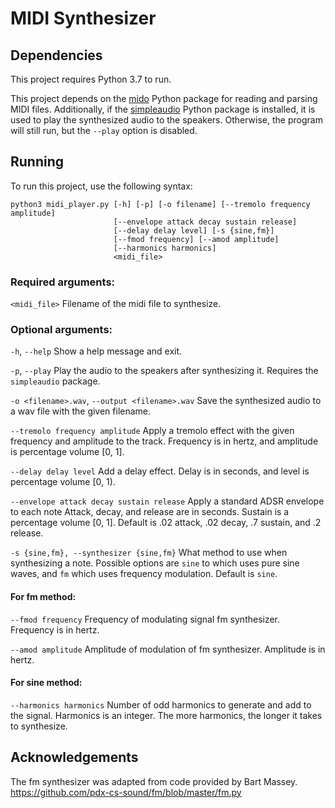 # MIDI Synthesizer

## Dependencies
This project requires Python 3.7 to run.

This project depends on the [mido](https://mido.readthedocs.io/en/latest/)
Python package for reading and parsing MIDI files.
Additionally, if the [simpleaudio](https://pypi.org/project/simpleaudio/)
Python package is installed, it is used to play the synthesized audio to the
speakers. Otherwise, the program will still run, but the `--play` option is
disabled.

## Running
To run this project, use the following syntax:
```
python3 midi_player.py [-h] [-p] [-o filename] [--tremolo frequency amplitude]
                       [--envelope attack decay sustain release]
                       [--delay delay level] [-s {sine,fm}]
                       [--fmod frequency] [--amod amplitude]
                       [--harmonics harmonics]
                       <midi_file>
```

### Required arguments:
`<midi_file>`
Filename of the midi file to synthesize.

### Optional arguments:
`-h`, `--help`
Show a help message and exit.

`-p`, `--play`
Play the audio to the speakers after synthesizing it.
Requires the `simpleaudio` package.

`-o <filename>.wav`, `--output <filename>.wav`
Save the synthesized audio to a wav file with the given filename.

`--tremolo frequency amplitude`
Apply a tremolo effect with the given frequency and amplitude to the track.
Frequency is in hertz, and amplitude is percentage volume [0, 1]. 

`--delay delay level`
Add a delay effect.
Delay is in seconds, and level is percentage volume [0, 1). 

`--envelope attack decay sustain release`
Apply a standard ADSR envelope to each note
Attack, decay, and release are in seconds. Sustain is a percentage volume [0, 1].
Default is .02 attack, .02 decay, .7 sustain, and .2 release.

`-s {sine,fm}, --synthesizer {sine,fm}`
What method to use when synthesizing a note. Possible options are `sine` to
which uses pure sine waves, and `fm` which uses frequency modulation.
Default is `sine`.

#### For fm method:
`--fmod frequency`
Frequency of modulating signal fm synthesizer.
Frequency is in hertz.

`--amod amplitude`
Amplitude of modulation of fm synthesizer.
Amplitude is in hertz. 

#### For sine method:
`--harmonics harmonics`
Number of odd harmonics to generate and add to the signal.
Harmonics is an integer. The more harmonics, the longer it takes to synthesize.

## Acknowledgements 
The fm synthesizer was adapted from code provided by Bart Massey.
https://github.com/pdx-cs-sound/fm/blob/master/fm.py
